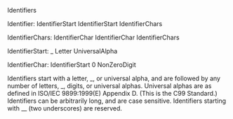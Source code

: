 Identifiers

Identifier:
  IdentifierStart
  IdentifierStart IdentifierChars

IdentifierChars:
  IdentifierChar
  IdentifierChar IdentifierChars

IdentifierStart:
  _
  Letter
  UniversalAlpha

IdentifierChar:
  IdentifierStart
  0
  NonZeroDigit
    
Identifiers start with a letter, _, or universal alpha, and are followed by any number of letters, _, digits, or universal alphas. Universal alphas are as defined in ISO/IEC 9899:1999(E) Appendix D. (This is the C99 Standard.) Identifiers can be arbitrarily long, and are case sensitive. Identifiers starting with __ (two underscores) are reserved.
